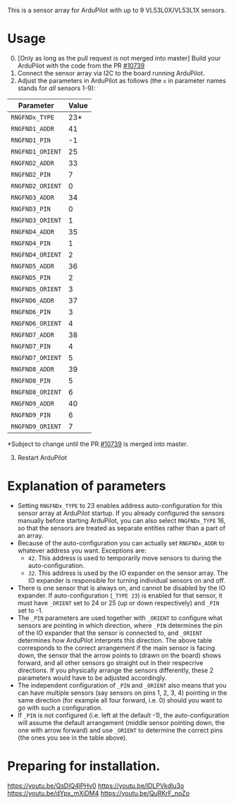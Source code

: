This is a sensor array for ArduPilot with up to 9 VL53L0X/VL53L1X sensors.

# Usage
0. [Only as long as the pull request is not merged into master] Build your ArduPilot with the code from the PR [#10739](https://github.com/ArduPilot/ardupilot/pull/10739)
1. Connect the sensor array via I2C to the board running ArduPilot.
2. Adjust the parameters in ArduPilot as follows (the `x` in parameter names stands for _all_ sensors 1-9):

Parameter        | Value
-----------------|------
`RNGFNDx_TYPE`   | 23*
`RNGFND1_ADDR`   | 41
`RNGFND1_PIN`    | -1
`RNGFND1_ORIENT` | 25
`RNGFND2_ADDR`   | 33
`RNGFND2_PIN`    | 7
`RNGFND2_ORIENT` | 0
`RNGFND3_ADDR`   | 34
`RNGFND3_PIN`    | 0
`RNGFND3_ORIENT` | 1
`RNGFND4_ADDR`   | 35
`RNGFND4_PIN`    | 1
`RNGFND4_ORIENT` | 2
`RNGFND5_ADDR`   | 36
`RNGFND5_PIN`    | 2
`RNGFND5_ORIENT` | 3
`RNGFND6_ADDR`   | 37
`RNGFND6_PIN`    | 3
`RNGFND6_ORIENT` | 4
`RNGFND7_ADDR`   | 38
`RNGFND7_PIN`    | 4
`RNGFND7_ORIENT` | 5
`RNGFND8_ADDR`   | 39
`RNGFND8_PIN`    | 5
`RNGFND8_ORIENT` | 6
`RNGFND9_ADDR`   | 40
`RNGFND9_PIN`    | 6
`RNGFND9_ORIENT` | 7

*Subject to change until the PR [#10739](https://github.com/ArduPilot/ardupilot/pull/10739) is merged into master.

3. Restart ArduPilot

# Explanation of parameters
- Setting `RNGFNDx_TYPE` to 23 enables address auto-configuration for this sensor array at ArduPilot startup. If you already configured the sensors manually before starting ArduPilot, you can also select `RNGFNDx_TYPE` 16, so that the sensors are treated as separate entities rather than a part of an array.
- Because of the auto-configuration you can actually set `RNGFNDx_ADDR` to whatever address you want. Exceptions are:
   - `42`. This address is used to temporarily move sensors to during the auto-configuration.
   - `32`. This address is used by the IO expander on the sensor array. The IO expander is responsible for turning individual sensors on and off.
- There is one sensor that is always on, and cannot be disabled by the IO expander. If auto-configuration (`_TYPE 23`) is enabled for that sensor, it must have `_ORIENT` set to 24 or 25 (up or down respectively) and `_PIN` set to -1.
- The `_PIN` parameters are used together with `_ORIENT` to configure what sensors are pointing in which direction, where `_PIN` determines the pin of the IO expander that the sensor is connected to, and `_ORIENT` determines how ArduPilot interprets this direction. The above table corresponds to the correct arrangement if the main sensor is facing down, the sensor that the arrow points to (drawn on the board) shows forward, and all other sensors go straight out in their respecrive directions. If you physically arrange the sensors differently, these 2 parameters would have to be adjusted accordingly.
- The independent configuration of `_PIN` and `_ORIENT` also means that you can have multiple sensors (say sensors on pins 1, 2, 3, 4) pointing in the same direction (for example all four forward, i.e. 0) should you want to go with such a configuration.
- If `_PIN` is not configured (i.e. left at the default -1), the auto-configuration will assume the default arrangement (middle sensor pointing down, the one with arrow forward) and use `_ORIENT` to determine the correct pins (the ones you see in the table above).

# Preparing for installation.
https://youtu.be/QsDIQ4lPHv0
https://youtu.be/lDLPVkdIu3o
https://youtu.be/dYpx_mXiDM4
https://youtu.be/QuRKrF_noZo
